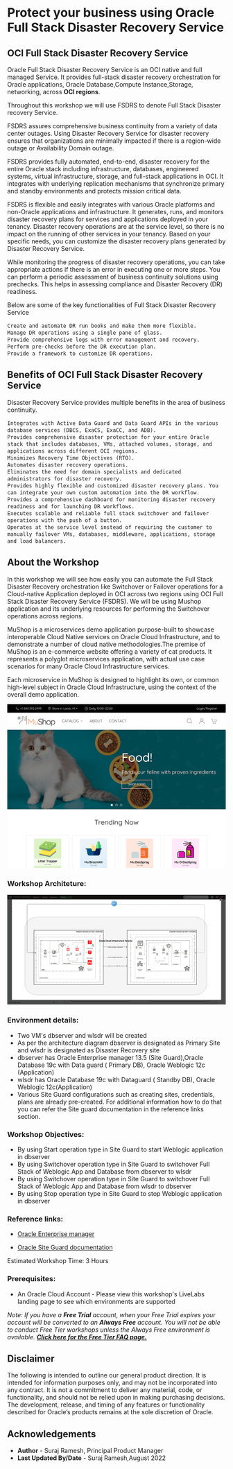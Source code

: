 # Protect your business using Oracle Full Stack Disaster Recovery Service

## **OCI Full Stack Disaster Recovery Service**

Oracle Full Stack Disaster Recovery Service is an OCI native and full managed Service. It provides full-stack disaster recovery orchestration for Oracle applications, Oracle Database,Compute Instance,Storage, networking, across **OCI regions**.

Throughout this workshop we will use FSDRS to denote Full Stack Disaster recovery Service.

FSDRS assures comprehensive business continuity from a variety of data center outages. Using Disaster Recovery Service for disaster recovery ensures that organizations are minimally impacted if there is a region-wide outage or Availability Domain outage.

FSDRS provides fully automated, end-to-end, disaster recovery for the entire Oracle stack including infrastructure, databases, engineered systems, virtual infrastructure, storage, and full-stack applications in OCI. It integrates with underlying replication mechanisms that synchronize primary and standby environments and protects mission critical data.

FSDRS is flexible and easily integrates with various Oracle platforms and non-Oracle applications and infrastructure. It generates, runs, and monitors disaster recovery plans for services and applications deployed in your tenancy. Disaster recovery operations are at the service level, so there is no impact on the running of other services in your tenancy. Based on your specific needs, you can customize the disaster recovery plans generated by Disaster Recovery Service.

While monitoring the progress of disaster recovery operations, you can take appropriate actions if there is an error in executing one or more steps. You can perform a periodic assessment of business continuity solutions using prechecks. This helps in assessing compliance and Disaster Recovery (DR) readiness.

Below are some of the key functionalities of Full Stack Disaster Recovery Service 

    Create and automate DR run books and make them more flexible.
    Manage DR operations using a single pane of glass.
    Provide comprehensive logs with error management and recovery.
    Perform pre-checks before the DR execution plan.
    Provide a framework to customize DR operations.


## Benefits of OCI Full Stack Disaster Recovery Service

Disaster Recovery Service provides multiple benefits in the area of business continuity.

    Integrates with Active Data Guard and Data Guard APIs in the various database services (DBCS, ExaCS, ExaCC, and ADB).
    Provides comprehensive disaster protection for your entire Oracle stack that includes databases, VMs, attached volumes, storage, and applications across different OCI regions.
    Minimizes Recovery Time Objectives (RTO).
    Automates disaster recovery operations.
    Eliminates the need for domain specialists and dedicated administrators for disaster recovery.
    Provides highly flexible and customized disaster recovery plans. You can integrate your own custom automation into the DR workflow.
    Provides a comprehensive dashboard for monitoring disaster recovery readiness and for launching DR workflows.
    Executes scalable and reliable full stack switchover and failover operations with the push of a button.
    Operates at the service level instead of requiring the customer to manually failover VMs, databases, middleware, applications, storage and load balancers.

## About the Workshop

In this workshop we will see how easily you can automate the Full Stack Disaster Recovery orchestration like Switchover or Failover operations for a Cloud-native Application deployed in OCI across two regions using OCI Full Stack Disaster Recovery Service (FSDRS). We will be using Mushop application and its underlying resources for performing the Switchover operations across regions. 

MuShop is a microservices demo application purpose-built to showcase interoperable Cloud Native services on Oracle Cloud Infrastructure, and to demonstrate a number of cloud native methodologies.The premise of MuShop is an e-commerce website offering a variety of cat products. It represents a polyglot microservices application, with actual use case scenarios for many Oracle Cloud Infrastructure services.

Each microservice in MuShop is designed to highlight its own, or common high-level subject in Oracle Cloud Infrastructure, using the context of the overall demo application.

![](./images/mushop.png)


### Workshop Architeture:

![](./images/mushop-fsdrs.png)

### Environment details:

- Two VM's dbserver and wlsdr will be created
- As per the architecture diagram dbserver is designated as Primary Site and wlsdr is designated as Disaster Recovery site
- dbserver has Oracle Enterprise manager 13.5 (Site Guard),Oracle Database 19c with Data guard ( Primary DB), Oracle Weblogic 12c  (Application)
- wlsdr has Oracle Database 19c with Dataguard ( Standby DB), Oracle Weblogic 12c(Application)
- Various Site Guard configurations such as creating sites, credentials, plans are already pre-created. For additional information how to do that you can refer the Site guard documentation in the reference links section.


### Workshop Objectives:

- By using Start operation type in Site Guard to start Weblogic application in dbserver
- By using Switchover operation type in Site Guard to switchover Full Stack of Weblogic App and Database from dbserver to wlsdr
- By using Switchover operation type in Site Guard  to switchover Full Stack of Weblogic App and Database from wlsdr to dbserver
- By using Stop operation type in Site Guard to stop Weblogic application in dbserver

### Reference links:

* [Oracle Enterprise manager](https://docs.oracle.com/en/enterprise-manager/cloud-control/enterprise-manager-cloud-control/13.5/emcon/enterprise-manager-cloud-control-architecture.html#GUID-C846F54D-5A14-47BB-869D-AC0265169FE3)

* [Oracle Site Guard documentation](https://docs.oracle.com/en/enterprise-manager/cloud-control/enterprise-manager-cloud-control/13.4/guard/site-guard-administrators-guide.pdf)


Estimated Workshop Time: 3 Hours

### Prerequisites:

- An Oracle Cloud Account - Please view this workshop's LiveLabs landing page to see which environments are supported

*Note: If you have a **Free Trial** account, when your Free Trial expires your account will be converted to an **Always Free** account. You will not be able to conduct Free Tier workshops unless the Always Free environment is available. **[Click here for the Free Tier FAQ page.](https://www.oracle.com/cloud/free/faq.html)***

## Disclaimer
The following is intended to outline our general product direction. It is intended for information purposes only, and may not be incorporated into any contract. It is not a commitment to deliver any material, code, or functionality, and should not be relied upon in making purchasing decisions. The development, release, and timing of any features or functionality described for Oracle’s products remains at the sole discretion of Oracle.


## Acknowledgements

- **Author** -  Suraj Ramesh, Principal Product Manager
- **Last Updated By/Date** -  Suraj Ramesh,August 2022


